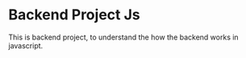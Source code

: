 
# Backend Project Js

This is backend project, to understand the how the backend works in javascript.